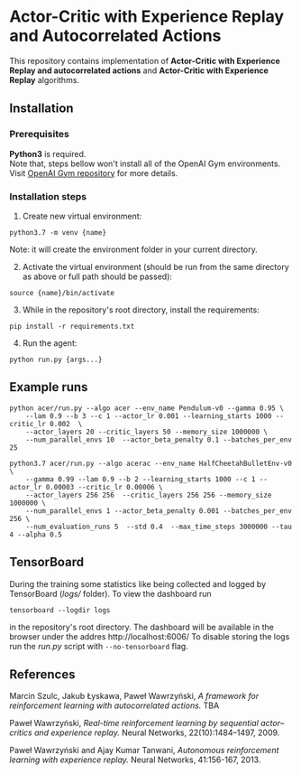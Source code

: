 # Actor-Critic with Experience Replay and Autocorrelated Actions
This repository contains implementation of **Actor-Critic with
Experience Replay and autocorrelated actions** and **Actor-Critic with Experience Replay** algorithms.
## Installation

### Prerequisites
**Python3** is required.  
Note that, steps bellow won't install 
all of the OpenAI Gym environments. Visit
[OpenAI Gym repository](https://github.com/openai/gym) for more details.

### Installation steps
1. Create new virtual environment:
```shell script
python3.7 -m venv {name}
```
Note: it will create the environment folder in your current directory.

2. Activate the virtual environment (should be run from the same directory as above
or full path should be passed):
```shell script
source {name}/bin/activate 
```
3. While in the repository's root directory, install the requirements:
```shell script
pip install -r requirements.txt
``` 

4. Run the agent:
```shell script
python run.py {args...}
```
## Example runs

```shell script
python acer/run.py --algo acer --env_name Pendulum-v0 --gamma 0.95 \
    --lam 0.9 --b 3 --c 1 --actor_lr 0.001 --learning_starts 1000 --critic_lr 0.002  \
    --actor_layers 20 --critic_layers 50 --memory_size 1000000 \
    --num_parallel_envs 10  --actor_beta_penalty 0.1 --batches_per_env 25
```

```shell script
python3.7 acer/run.py --algo acerac --env_name HalfCheetahBulletEnv-v0 \
    --gamma 0.99 --lam 0.9 --b 2 --learning_starts 1000 --c 1 --actor_lr 0.00003 --critic_lr 0.00006 \
    --actor_layers 256 256  --critic_layers 256 256 --memory_size 1000000 \
    --num_parallel_envs 1 --actor_beta_penalty 0.001 --batches_per_env 256 \
    --num_evaluation_runs 5  --std 0.4  --max_time_steps 3000000 --tau 4 --alpha 0.5
```


## TensorBoard
During the training some statistics like being
collected and logged by TensorBoard (*logs/* folder).
To view the dashboard run
```shell script
tensorboard --logdir logs
```
in the repository's root directory. The dashboard will be available in the browser under
the addres http://localhost:6006/
To disable storing the logs run the *run.py* script with `--no-tensorboard` flag.


## References
 
Marcin Szulc, Jakub Łyskawa, Paweł Wawrzyński,
*A framework for reinforcement learning with autocorrelated actions.*
TBA
 
Paweł Wawrzyński,
*Real-time reinforcement learning by sequential actor–critics
and experience replay.*
Neural Networks, 22(10):1484–1497, 2009.

Paweł Wawrzyński and Ajay Kumar Tanwani,
*Autonomous reinforcement learning with experience replay.*
Neural Networks, 41:156-167, 2013.